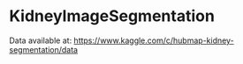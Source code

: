# KidneyImageSegmentation

Data available at: https://www.kaggle.com/c/hubmap-kidney-segmentation/data
